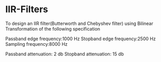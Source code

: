 # IIR-Filters
To design an IIR  filter(Butterworth and Chebyshev filter) using Bilinear Transformation of the following specification

Passband edge frequency:1000 Hz
Stopband edge frequency:2500 Hz
Sampling frequency:8000 Hz

Passband attenuation: 2 db
Stopband attenuation: 15 db
